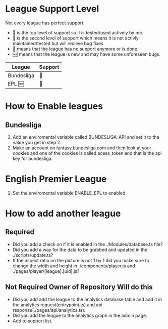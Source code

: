 # League Support Level

Not every league has perfect support.

- :1st_place_medal: is the top level of support so it is tested/used actively by me.
- :2nd_place_medal: is the second level of support which means it is not activly maintained/tested but will recieve bug fixes
- :3rd_place_medal: means that the league has no support anymore or is done.
- :new: means that the league is new and may have some unforeseen bugs.

| League     | Support           |
| ---------- | ----------------- |
| Bundesliga | :1st_place_medal: |
| EPL :new:  | :2nd_place_medal: |

# How to Enable leagues

## Bundesliga

1. Add an enviromental variable called BUNDESLIGA_API and set it to the value you get in step 2.
2. Make an account on fantasy.bundesliga.com and then look at your cookies and one of the cookies is called acess_token and that is the api key for bundesliga.

# English Premier League

1. Set the enviromental variable ENABLE_EPL to enabled

# How to add another league

## Required

- Did you add a check on if it is enabled in the ./Modules/database.ts file?
- Did you add a way for the data to be grabbed and updated in the ./scripts/update.ts?
- If the aspect ratio on the picture is not 1 by 1 did you make sure to change the width and height in ./components/player.js and ./pages/player/[league].[uid].js?

## Not Required Owner of Repository Will do this

- Did you add add the league to the analytics database table and add it in the analytics request(entrypoint.ts) and api response(./pages/api/analytics.ts).
- Did you add the league to the analytics graph in the admin page.
- Add to support list.
